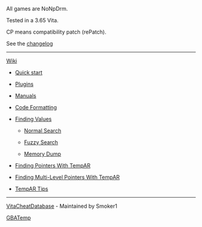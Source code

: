 All games are NoNpDrm.

Tested in a 3.65 Vita.

CP means compatibility patch (rePatch).

See the [changelog](https://github.com/roahnosh/vitacheat/blob/master/CHANGELOG.md)

***	

[Wiki](https://github.com/roahnosh/vitacheat/wiki)

* [Quick start](https://github.com/roahnosh/vitacheat/wiki/Quick-start)

* [Plugins](https://github.com/roahnosh/vitacheat/wiki/Plugins)

* [Manuals](https://github.com/roahnosh/vitacheat/wiki/Manuals)

* [Code Formatting](https://github.com/roahnosh/vitacheat/wiki/Code-Formatting)

* [Finding Values](https://github.com/roahnosh/vitacheat/wiki/Finding-Values)

   *  [Normal Search](https://github.com/roahnosh/vitacheat/wiki/Finding-Values--Normal-Search)

   *  [Fuzzy Search](https://github.com/roahnosh/vitacheat/wiki/Finding-Values--Fuzzy-Search)

   *  [Memory Dump](https://github.com/roahnosh/vitacheat/wiki/Finding-Values--Memory-Dump)

* [Finding Pointers With TempAR](https://github.com/roahnosh/vitacheat/wiki/Finding-Pointers-With-TempAR)

* [Finding Multi-Level Pointers With TempAR](https://github.com/roahnosh/vitacheat/wiki/Finding-Multi-Level-Pointers-With-TempAR)

* [TempAR Tips](https://github.com/roahnosh/vitacheat/wiki/TempAR-Tips)

***	

[VitaCheatDatabase](https://github.com/ShumnoT/VitaCheatDatabase) - Maintained by Smoker1

[GBATemp](https://gbatemp.net/threads/vitacheat-finalcheat-database.485343/)

